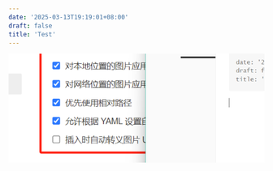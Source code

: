 ```yaml
---
date: '2025-03-13T19:19:01+08:00'
draft: false
title: 'Test'
---
```


![image-20250313191959302](index.assets/image-20250313191959302.png)

